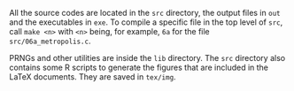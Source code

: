 All the source codes are located in the `src` directory, the output files in
`out` and the executables in `exe`. To compile a specific file in the top level
of `src`, call `make <n>` with `<n>` being, for example, `6a` for the file
`src/06a_metropolis.c`.

PRNGs and other utilities are inside the `lib` directory. The `src` directory
also contains some R scripts to generate the figures that are included in the
LaTeX documents. They are saved in `tex/img`.
